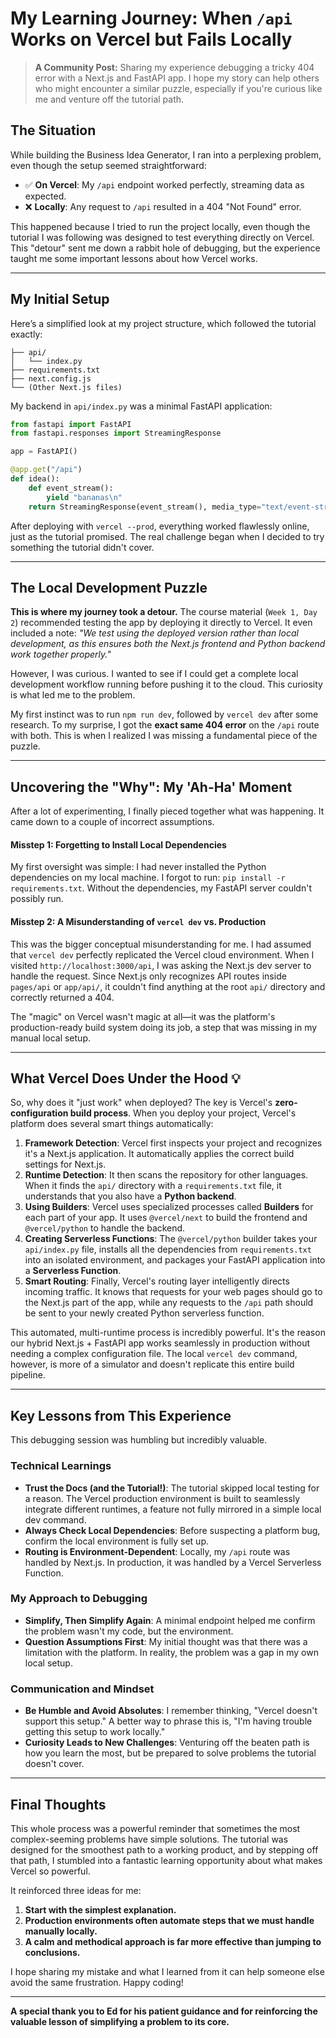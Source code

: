 # My Learning Journey: When `/api` Works on Vercel but Fails Locally

> **A Community Post:** Sharing my experience debugging a tricky 404 error with a Next.js and FastAPI app. I hope my story can help others who might encounter a similar puzzle, especially if you're curious like me and venture off the tutorial path.

## The Situation

While building the Business Idea Generator, I ran into a perplexing problem, even though the setup seemed straightforward:

  - ✅ **On Vercel**: My `/api` endpoint worked perfectly, streaming data as expected.
  - ❌ **Locally**: Any request to `/api` resulted in a 404 "Not Found" error.

This happened because I tried to run the project locally, even though the tutorial I was following was designed to test everything directly on Vercel. This "detour" sent me down a rabbit hole of debugging, but the experience taught me some important lessons about how Vercel works.

-----

## My Initial Setup

Here’s a simplified look at my project structure, which followed the tutorial exactly:

```
├── api/
│   └── index.py
├── requirements.txt
├── next.config.js
└── (Other Next.js files)
```

My backend in `api/index.py` was a minimal FastAPI application:

```python
from fastapi import FastAPI
from fastapi.responses import StreamingResponse

app = FastAPI()

@app.get("/api")
def idea():
    def event_stream():
        yield "bananas\n"
    return StreamingResponse(event_stream(), media_type="text/event-stream")
```

After deploying with `vercel --prod`, everything worked flawlessly online, just as the tutorial promised. The real challenge began when I decided to try something the tutorial didn't cover.

-----

## The Local Development Puzzle

**This is where my journey took a detour.** The course material (`Week 1, Day 2`) recommended testing the app by deploying it directly to Vercel. It even included a note: *"We test using the deployed version rather than local development, as this ensures both the Next.js frontend and Python backend work together properly."*

However, I was curious. I wanted to see if I could get a complete local development workflow running before pushing it to the cloud. This curiosity is what led me to the problem.

My first instinct was to run `npm run dev`, followed by `vercel dev` after some research. To my surprise, I got the **exact same 404 error** on the `/api` route with both. This is when I realized I was missing a fundamental piece of the puzzle.

-----

## Uncovering the "Why": My 'Ah-Ha' Moment

After a lot of experimenting, I finally pieced together what was happening. It came down to a couple of incorrect assumptions.

#### Misstep 1: Forgetting to Install Local Dependencies

My first oversight was simple: I had never installed the Python dependencies on my local machine. I forgot to run: `pip install -r requirements.txt`. Without the dependencies, my FastAPI server couldn't possibly run.

#### Misstep 2: A Misunderstanding of `vercel dev` vs. Production

This was the bigger conceptual misunderstanding for me. I had assumed that `vercel dev` perfectly replicated the Vercel cloud environment. When I visited `http://localhost:3000/api`, I was asking the Next.js dev server to handle the request. Since Next.js only recognizes API routes inside `pages/api` or `app/api/`, it couldn't find anything at the root `api/` directory and correctly returned a 404.

The "magic" on Vercel wasn't magic at all—it was the platform's production-ready build system doing its job, a step that was missing in my manual local setup.

-----

## What Vercel Does Under the Hood 💡

So, why does it "just work" when deployed? The key is Vercel's **zero-configuration build process**. When you deploy your project, Vercel's platform does several smart things automatically:

1.  **Framework Detection**: Vercel first inspects your project and recognizes it's a Next.js application. It automatically applies the correct build settings for Next.js.
2.  **Runtime Detection**: It then scans the repository for other languages. When it finds the `api/` directory with a `requirements.txt` file, it understands that you also have a **Python backend**.
3.  **Using Builders**: Vercel uses specialized processes called **Builders** for each part of your app. It uses `@vercel/next` to build the frontend and `@vercel/python` to handle the backend.
4.  **Creating Serverless Functions**: The `@vercel/python` builder takes your `api/index.py` file, installs all the dependencies from `requirements.txt` into an isolated environment, and packages your FastAPI application into a **Serverless Function**.
5.  **Smart Routing**: Finally, Vercel's routing layer intelligently directs incoming traffic. It knows that requests for your web pages should go to the Next.js part of the app, while any requests to the `/api` path should be sent to your newly created Python serverless function.

This automated, multi-runtime process is incredibly powerful. It's the reason our hybrid Next.js + FastAPI app works seamlessly in production without needing a complex configuration file. The local `vercel dev` command, however, is more of a simulator and doesn't replicate this entire build pipeline.

-----

## Key Lessons from This Experience

This debugging session was humbling but incredibly valuable.

### Technical Learnings

  * **Trust the Docs (and the Tutorial\!)**: The tutorial skipped local testing for a reason. The Vercel production environment is built to seamlessly integrate different runtimes, a feature not fully mirrored in a simple local dev command.
  * **Always Check Local Dependencies**: Before suspecting a platform bug, confirm the local environment is fully set up.
  * **Routing is Environment-Dependent**: Locally, my `/api` route was handled by Next.js. In production, it was handled by a Vercel Serverless Function.

### My Approach to Debugging

  * **Simplify, Then Simplify Again**: A minimal endpoint helped me confirm the problem wasn't my code, but the environment.
  * **Question Assumptions First**: My initial thought was that there was a limitation with the platform. In reality, the problem was a gap in my own local setup.

### Communication and Mindset

  * **Be Humble and Avoid Absolutes**: I remember thinking, "Vercel doesn't support this setup." A better way to phrase this is, "I'm having trouble getting this setup to work locally."
  * **Curiosity Leads to New Challenges**: Venturing off the beaten path is how you learn the most, but be prepared to solve problems the tutorial doesn't cover.

-----

## Final Thoughts

This whole process was a powerful reminder that sometimes the most complex-seeming problems have simple solutions. The tutorial was designed for the smoothest path to a working product, and by stepping off that path, I stumbled into a fantastic learning opportunity about what makes Vercel so powerful.

It reinforced three ideas for me:

1.  **Start with the simplest explanation.**
2.  **Production environments often automate steps that we must handle manually locally.**
3.  **A calm and methodical approach is far more effective than jumping to conclusions.**

I hope sharing my mistake and what I learned from it can help someone else avoid the same frustration. Happy coding\!

-----

**A special thank you to Ed for his patient guidance and for reinforcing the valuable lesson of simplifying a problem to its core.**
